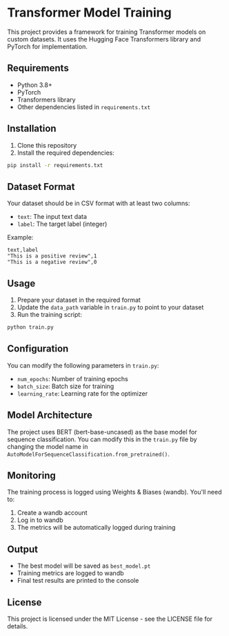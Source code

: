 # Transformer Model Training

This project provides a framework for training Transformer models on custom datasets. It uses the Hugging Face Transformers library and PyTorch for implementation.

## Requirements

- Python 3.8+
- PyTorch
- Transformers library
- Other dependencies listed in `requirements.txt`

## Installation

1. Clone this repository
2. Install the required dependencies:
```bash
pip install -r requirements.txt
```

## Dataset Format

Your dataset should be in CSV format with at least two columns:
- `text`: The input text data
- `label`: The target label (integer)

Example:
```csv
text,label
"This is a positive review",1
"This is a negative review",0
```

## Usage

1. Prepare your dataset in the required format
2. Update the `data_path` variable in `train.py` to point to your dataset
3. Run the training script:
```bash
python train.py
```

## Configuration

You can modify the following parameters in `train.py`:
- `num_epochs`: Number of training epochs
- `batch_size`: Batch size for training
- `learning_rate`: Learning rate for the optimizer

## Model Architecture

The project uses BERT (bert-base-uncased) as the base model for sequence classification. You can modify this in the `train.py` file by changing the model name in `AutoModelForSequenceClassification.from_pretrained()`.

## Monitoring

The training process is logged using Weights & Biases (wandb). You'll need to:
1. Create a wandb account
2. Log in to wandb
3. The metrics will be automatically logged during training

## Output

- The best model will be saved as `best_model.pt`
- Training metrics are logged to wandb
- Final test results are printed to the console

## License

This project is licensed under the MIT License - see the LICENSE file for details. 